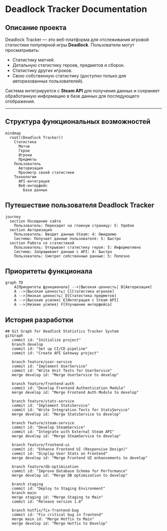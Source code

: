 # Deadlock Tracker Documentation

## Описание проекта

Deadlock Tracker — это веб-платформа для отслеживания игровой статистики популярной игры **Deadlock**. Пользователи могут просматривать:
- Статистику матчей.
- Детальную статистику героев, предметов и сборок.
- Статистику других игроков.
- Свою собственную статистику (доступно только для авторизованных пользователей).

Система интегрируется с **Steam API** для получения данных и сохраняет обработанную информацию в базе данных для последующего отображения.

---

## Структура функциональных возможностей

```mermaid
mindmap
  root((Deadlock Tracker))
    Статистика
      Матчи
      Герои
      Игроки
      Предметы
    Пользователь
      Авторизация
      Просмотр своей статистики
    Технологии
      API-интеграция
      Веб-интерфейс
        База данных
```
## Путешествие пользователя Deadlock Tracker
```mermaid
journey
  section Посещение сайта
    Пользователь: Переходит на главную страницу: 5: Удобно
  section Авторизация
    Пользователь: Вводит данные Steam: 4: Ожидаемо
    Система: Получает данные пользователя: 5: Быстро
  section Работа со статистикой
    Пользователь: Открывает статистику героя: 5: Информативно
    Система: Запрашивает данные с API: 4: Быстро
    Пользователь: Смотрит собственные данные: 5: Полезно
```
## Приоритеты функционала
```mermaid
graph TD
    A[Приоритеты функционала] -->|Высокая ценность| B[Авторизация]
    A -->|Высокая ценность| C[Статистика игроков]
    A -->|Низкая ценность| D[Статистика предметов]
    A -->|Высокие усилия| E[Интеграция с Steam API]
    A -->|Низкие усилия| F[Улучшение интерфейса]
```
## История разработки
```mermaid
## Git Graph for Deadlock Statistics Tracker System
gitGraph
   commit id: "Initialize project"
   branch develop
   commit id: "Set up CI/CD pipeline"
   commit id: "Create API Gateway project"

   branch feature/user-service
   commit id: "Implement UserService"
   commit id: "Write Unit Tests for UserService"
   merge develop id: "Merge UserService to develop"

   branch feature/frontend-auth
   commit id: "Develop Frontend Authentication Module"
   merge develop id: "Merge Frontend Auth Module to develop"

   branch feature/stats-service
   commit id: "Implement StatsService"
   commit id: "Write Integration Tests for StatsService"
   merge develop id: "Merge StatsService to develop"

   branch feature/steam-service
   commit id: "Develop SteamService"
   commit id: "Integrate with External Steam API"
   merge develop id: "Merge SteamService to develop"

   branch feature/frontend-ui
   commit id: "Enhance Frontend UI (Responsive Design)"
   commit id: "Display User Stats on Frontend"
   merge develop id: "Merge Frontend UI enhancements to develop"

   branch feature/db-optimization
   commit id: "Improve Database Schema for Performance"
   merge develop id: "Merge DB optimization to develop"

   branch staging
   commit id: "Deploy to Staging Environment"
   branch main
   merge staging id: "Merge Staging to Main"
   commit id: "Release version 1.0"

   branch hotfix/fix-frontend-bug
   commit id: "Fix critical bug in frontend"
   merge main id: "Merge Hotfix to Main"
   merge develop id: "Merge Hotfix to Develop"

```
